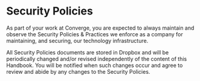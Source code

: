 # Security Policies

As part of your work at Converge, you are expected to always maintain and observe the Security Policies & Practices we enforce as a company for maintaining, and securing, our technology infrastructure.

All Security Policies documents are stored in Dropbox and will be periodically changed and/or revised independently of the content of this Handbook. You will be notified when such changes occur and agree to review and abide by any changes to the Security Policies.
